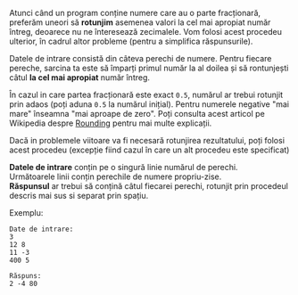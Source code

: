 Atunci când un program conține numere care au o parte fracționară, preferăm uneori să **rotunjim** asemenea valori la cel mai apropiat număr întreg, deoarece nu ne înteresează zecimalele. Vom folosi acest procedeu ulterior, în cadrul altor probleme (pentru a simplifica răspunsurile).

Datele de intrare consistă din câteva perechi de numere. Pentru fiecare pereche, sarcina ta este să împarți primul număr la al doilea și să rontunjești câtul **la cel mai apropiat** număr întreg.

În cazul in care partea fracționară este exact `0.5`, numărul ar trebui rotunjit prin adaos (poți aduna `0.5` la numărul inițial). Pentru numerele negative "mai mare" înseamna "mai aproape de zero". Poți consulta acest articol pe Wikipedia despre [Rounding](http://en.wikipedia.org/wiki/Rounding#Round_half_up) pentru mai multe explicații.

Dacă in problemele viitoare va fi necesară rotunjirea rezultatului, poți folosi acest procedeu (excepție fiind cazul în care un alt procedeu este specificat)

**Datele de intrare** conțin pe o singură linie numărul de perechi.  
Următoarele linii conțin perechile de numere propriu-zise.  
**Răspunsul** ar trebui să conțină câtul fiecarei perechi, rotunjit prin procedeul descris mai sus si separat prin spațiu.

Exemplu:

	Date de intrare:
	3
	12 8
	11 -3
	400 5
	
	Răspuns:
	2 -4 80
